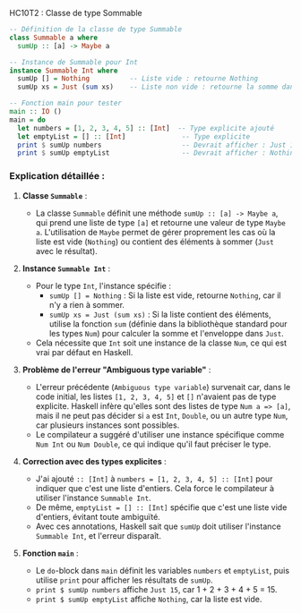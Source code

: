 HC10T2 : Classe de type Sommable
```haskell
-- Définition de la classe de type Summable
class Summable a where
  sumUp :: [a] -> Maybe a

-- Instance de Summable pour Int
instance Summable Int where
  sumUp [] = Nothing          -- Liste vide : retourne Nothing
  sumUp xs = Just (sum xs)    -- Liste non vide : retourne la somme dans Just

-- Fonction main pour tester
main :: IO ()
main = do
  let numbers = [1, 2, 3, 4, 5] :: [Int]  -- Type explicite ajouté
  let emptyList = [] :: [Int]              -- Type explicite
  print $ sumUp numbers                    -- Devrait afficher : Just 15
  print $ sumUp emptyList                  -- Devrait afficher : Nothing
```

### Explication détaillée :
1. **Classe `Summable`** :
   - La classe `Summable` définit une méthode `sumUp :: [a] -> Maybe a`, qui prend une liste de type `[a]` et retourne une valeur de type `Maybe a`. L'utilisation de `Maybe` permet de gérer proprement les cas où la liste est vide (`Nothing`) ou contient des éléments à sommer (`Just` avec le résultat).

2. **Instance `Summable Int`** :
   - Pour le type `Int`, l'instance spécifie :
     - `sumUp [] = Nothing` : Si la liste est vide, retourne `Nothing`, car il n'y a rien à sommer.
     - `sumUp xs = Just (sum xs)` : Si la liste contient des éléments, utilise la fonction `sum` (définie dans la bibliothèque standard pour les types `Num`) pour calculer la somme et l'enveloppe dans `Just`.
   - Cela nécessite que `Int` soit une instance de la classe `Num`, ce qui est vrai par défaut en Haskell.

3. **Problème de l'erreur "Ambiguous type variable"** :
   - L'erreur précédente (`Ambiguous type variable`) survenait car, dans le code initial, les listes `[1, 2, 3, 4, 5]` et `[]` n'avaient pas de type explicite. Haskell infère qu'elles sont des listes de type `Num a => [a]`, mais il ne peut pas décider si `a` est `Int`, `Double`, ou un autre type `Num`, car plusieurs instances sont possibles.
   - Le compilateur a suggéré d'utiliser une instance spécifique comme `Num Int` ou `Num Double`, ce qui indique qu'il faut préciser le type.

4. **Correction avec des types explicites** :
   - J'ai ajouté `:: [Int]` à `numbers = [1, 2, 3, 4, 5] :: [Int]` pour indiquer que c'est une liste d'entiers. Cela force le compilateur à utiliser l'instance `Summable Int`.
   - De même, `emptyList = [] :: [Int]` spécifie que c'est une liste vide d'entiers, évitant toute ambiguïté.
   - Avec ces annotations, Haskell sait que `sumUp` doit utiliser l'instance `Summable Int`, et l'erreur disparaît.

5. **Fonction `main`** :
   - Le `do`-block dans `main` définit les variables `numbers` et `emptyList`, puis utilise `print` pour afficher les résultats de `sumUp`.
   - `print $ sumUp numbers` affiche `Just 15`, car 1 + 2 + 3 + 4 + 5 = 15.
   - `print $ sumUp emptyList` affiche `Nothing`, car la liste est vide.

